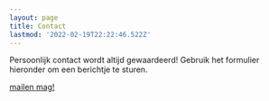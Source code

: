 ```yaml
---
layout: page
title: Contact
lastmod: '2022-02-19T22:22:46.522Z'
---
```

Persoonlijk contact wordt altijd gewaardeerd! Gebruik het formulier hieronder om een berichtje te sturen.

[mailen mag!](mailto:ïnfo@buurlandutrecht.nl)